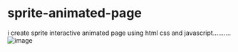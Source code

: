 # sprite-animated-page
i create sprite interactive animated  page using html css and javascript..........
![image](https://github.com/user-attachments/assets/a21bcbe4-f086-4ba1-a6da-65cdf1eaa5d5)

